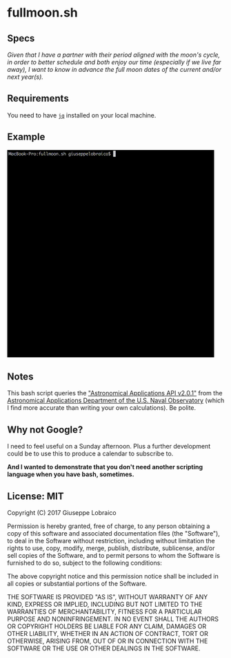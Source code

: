 # fullmoon.sh

## Specs

*Given that I have a partner with their period aligned with the moon's cycle, in order to better schedule and both enjoy our time (especially if we live far away), I want to know in advance the full moon dates of the current and/or next year(s).*

## Requirements

You need to have [`jq`](https://stedolan.github.io/jq/) installed on your local machine.

## Example

![image](example.gif)

## Notes

This bash script queries the ["Astronomical Applications API v2.0.1"](http://aa.usno.navy.mil/data/docs/api.php#phase) from the [Astronomical Applications Department of the U.S. Naval Observatory](http://aa.usno.navy.mil/index.php) (which I find more accurate than writing your own calculations). Be polite.

## Why not Google?

I need to feel useful on a Sunday afternoon. Plus a further development could be to use this to produce a calendar to subscribe to.

**And I wanted to demonstrate that you don't need another scripting language when you have bash, sometimes.**

## License: MIT

Copyright (C) 2017 Giuseppe Lobraico

Permission is hereby granted, free of charge, to any person obtaining a copy of this software and associated documentation files (the "Software"), to deal in the Software without restriction, including without limitation the rights to use, copy, modify, merge, publish, distribute, sublicense, and/or sell copies of the Software, and to permit persons to whom the Software is furnished to do so, subject to the following conditions:

The above copyright notice and this permission notice shall be included in all copies or substantial portions of the Software.

THE SOFTWARE IS PROVIDED "AS IS", WITHOUT WARRANTY OF ANY KIND, EXPRESS OR IMPLIED, INCLUDING BUT NOT LIMITED TO THE WARRANTIES OF MERCHANTABILITY, FITNESS FOR A PARTICULAR PURPOSE AND NONINFRINGEMENT. IN NO EVENT SHALL THE AUTHORS OR COPYRIGHT HOLDERS BE LIABLE FOR ANY CLAIM, DAMAGES OR OTHER LIABILITY, WHETHER IN AN ACTION OF CONTRACT, TORT OR OTHERWISE, ARISING FROM, OUT OF OR IN CONNECTION WITH THE SOFTWARE OR THE USE OR OTHER DEALINGS IN THE SOFTWARE.

